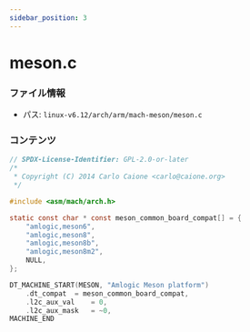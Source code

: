 ```yaml
---
sidebar_position: 3
---
```

# meson.c

### ファイル情報

- パス: `linux-v6.12/arch/arm/mach-meson/meson.c`

### コンテンツ

```c
// SPDX-License-Identifier: GPL-2.0-or-later
/*
 * Copyright (C) 2014 Carlo Caione <carlo@caione.org>
 */

#include <asm/mach/arch.h>

static const char * const meson_common_board_compat[] = {
	"amlogic,meson6",
	"amlogic,meson8",
	"amlogic,meson8b",
	"amlogic,meson8m2",
	NULL,
};

DT_MACHINE_START(MESON, "Amlogic Meson platform")
	.dt_compat	= meson_common_board_compat,
	.l2c_aux_val	= 0,
	.l2c_aux_mask	= ~0,
MACHINE_END

```
